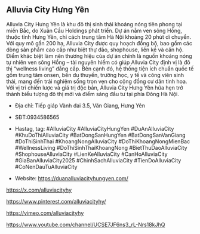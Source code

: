## Alluvia City Hưng Yên

Alluvia City Hưng Yên là khu đô thị sinh thái khoáng nóng tiên phong tại miền Bắc, do Xuân Cầu Holdings phát triển. Dự án nằm ven sông Hồng, thuộc tỉnh Hưng Yên, chỉ cách trung tâm Hà Nội khoảng 20 phút di chuyển. Với quy mô gần 200 ha, Alluvia City được quy hoạch đồng bộ, bao gồm các dòng sản phẩm cao cấp như biệt thự đảo, shophouse, liền kề và căn hộ. Điểm khác biệt làm nên thương hiệu của dự án chính là nguồn khoáng nóng tự nhiên ven sông Hồng – tài nguyên hiếm có giúp Alluvia City định vị là đô thị “wellness living” đẳng cấp. Bên cạnh đó, hệ thống tiện ích chuẩn quốc tế gồm trung tâm onsen, bến du thuyền, trường học, y tế và công viên sinh thái, mang đến trải nghiệm sống trọn vẹn cho cộng đồng cư dân tinh hoa. Với vị trí chiến lược và giá trị độc bản, Alluvia City Hưng Yên hứa hẹn trở thành biểu tượng đô thị mới và điểm sáng đầu tư tại phía Đông Hà Nội.

- Địa chỉ: Tiếp giáp Vành đai 3.5, Văn Giang, Hưng Yên

- SĐT:0934586565

- Hastag, tag: #AlluviaCity #AlluviaCityHungYen #DuAnAlluviaCity #KhuDoThiAlluviaCity #BatDongSanHungYen #BatDongSanVanGiang #DoThiSinhThai #KhoangNongAlluviaCity #DoThiKhoangNongMienBac #WellnessLiving #DoThiSinhThaiKhoangNong #BietThuDaoAlluviaCity #ShophouseAlluviaCity #LienKeAlluviaCity #CanHoAlluviaCity #GiaBanAlluviaCity2025 #ChinhSachAlluviaCity #TienDoAlluviaCity #CoNenDauTuAlluviaCity

- Website: https://duanalluviacityhungyen.com/

https://x.com/alluviacityhy

https://www.pinterest.com/alluviacityhy/

https://vimeo.com/alluviacityhy

https://www.youtube.com/channel/UCSE7JF6ns3_rL-Nrs18kJhQ
